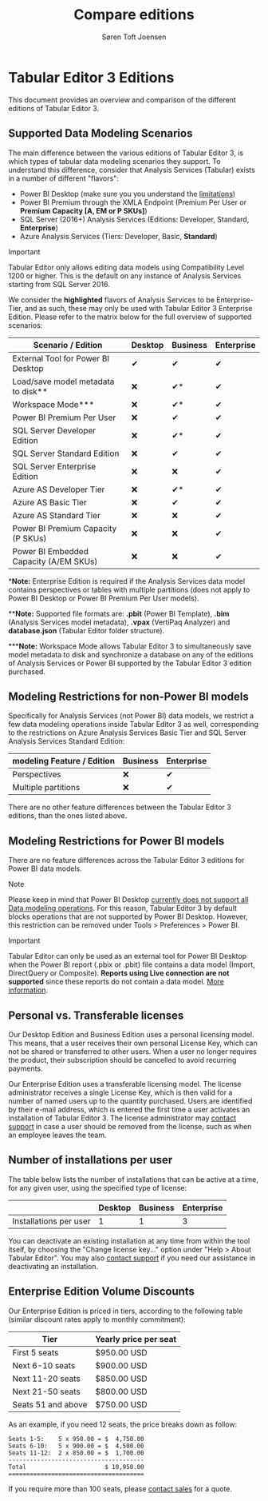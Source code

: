 ﻿---
uid: editions
title: Compare editions
author: Søren Toft Joensen
updated: 2021-09-09
---
# Tabular Editor 3 Editions

This document provides an overview and comparison of the different editions of Tabular Editor 3.

## Supported Data Modeling Scenarios

The main difference between the various editions of Tabular Editor 3, is which types of tabular data modeling scenarios they support. To understand this difference, consider that Analysis Services (Tabular) exists in a number of different "flavors":

- Power BI Desktop (make sure you you understand the [limitations](xref:desktop-limitations))
- Power BI Premium through the XMLA Endpoint (Premium Per User or **Premium Capacity [A, EM or P SKUs]**)
- SQL Server (2016+) Analysis Services (Editions: Developer, Standard, **Enterprise**)
- Azure Analysis Services (Tiers: Developer, Basic, **Standard**)

> [!IMPORTANT]
> Tabular Editor only allows editing data models using Compatibility Level 1200 or higher. This is the default on any instance of Analysis Services starting from SQL Server 2016.

We consider the **highlighted** flavors of Analysis Services to be Enterprise-Tier, and as such, these may only be used with Tabular Editor 3 Enterprise Edition. Please refer to the matrix below for the full overview of supported scenarios:

|Scenario / Edition|Desktop|Business|Enterprise
|---|---|---|---|
|External Tool for Power BI Desktop|<span class="emoji"><span class="emoji">&#10004;</span></span>|<span class="emoji">&#10004;</span>|<span class="emoji">&#10004;</span>|
|Load/save model metadata to disk**|<span class="emoji">&#10060;</span>|<span class="emoji">&#10004;</span>*|<span class="emoji">&#10004;</span>|
|Workspace Mode***|<span class="emoji">&#10060;</span>|<span class="emoji">&#10004;</span>*|<span class="emoji">&#10004;</span>|
|Power BI Premium Per User|<span class="emoji">&#10060;</span>|<span class="emoji">&#10004;</span>|<span class="emoji">&#10004;</span>|
|SQL Server Developer Edition|<span class="emoji">&#10060;</span>|<span class="emoji">&#10004;</span>*|<span class="emoji">&#10004;</span>|
|SQL Server Standard Edition|<span class="emoji">&#10060;</span>|<span class="emoji">&#10004;</span>|<span class="emoji">&#10004;</span>|
|SQL Server Enterprise Edition|<span class="emoji">&#10060;</span>|<span class="emoji">&#10060;</span>|<span class="emoji">&#10004;</span>|
|Azure AS Developer Tier|<span class="emoji">&#10060;</span>|<span class="emoji">&#10004;</span>*|<span class="emoji">&#10004;</span>|
|Azure AS Basic Tier|<span class="emoji">&#10060;</span>|<span class="emoji">&#10004;</span>|<span class="emoji">&#10004;</span>|
|Azure AS Standard Tier|<span class="emoji">&#10060;</span>|<span class="emoji">&#10060;</span>|<span class="emoji">&#10004;</span>|
|Power BI Premium Capacity (P SKUs)|<span class="emoji">&#10060;</span>|<span class="emoji">&#10060;</span>|<span class="emoji">&#10004;</span>|
|Power BI Embedded Capacity (A/EM SKUs)|<span class="emoji">&#10060;</span>|<span class="emoji">&#10060;</span>|<span class="emoji">&#10004;</span>|

\***Note:** Enterprise Edition is required if the Analysis Services data model contains perspectives or tables with multiple partitions (does not apply to Power BI Desktop or Power BI Premium Per User models).

\*\***Note:** Supported file formats are: **.pbit** (Power BI Template), **.bim** (Analysis Services model metadata), **.vpax** (VertiPaq Analyzer) and **database.json** (Tabular Editor folder structure).

\*\*\***Note:** Workspace Mode allows Tabular Editor 3 to simultaneously save model metadata to disk and synchronize a database on any of the editions of Analysis Services or Power BI supported by the Tabular Editor 3 edition purchased.

## Modeling Restrictions for non-Power BI models

Specifically for Analysis Services (not Power BI) data models, we restrict a few data modeling operations inside Tabular Editor 3 as well, corresponding to the restrictions on Azure Analysis Services Basic Tier and SQL Server Analysis Services Standard Edition:

|modeling Feature / Edition|Business|Enterprise
|---|---|---|
|Perspectives|<span class="emoji">&#10060;</span>|<span class="emoji">&#10004;</span>|
|Multiple partitions|<span class="emoji">&#10060;</span>|<span class="emoji">&#10004;</span>|

There are no other feature differences between the Tabular Editor 3 editions, than the ones listed above. 

## Modeling Restrictions for Power BI models

There are no feature differences across the Tabular Editor 3 editions for Power BI data models.

> [!NOTE]
> Please keep in mind that Power BI Desktop [currently does not support all Data modeling operations](xref:desktop-limitations). For this reason, Tabular Editor 3 by default blocks operations that are not supported by Power BI Desktop. However, this restriction can be removed under Tools > Preferences > Power BI.

> [!IMPORTANT]
> Tabular Editor can only be used as an external tool for Power BI Desktop when the Power BI report (.pbix or .pbit) file contains a data model (Import, DirectQuery or Composite). **Reports using Live connection are not supported** since these reports do not contain a data model. [More information](xref:desktop-limitations).

## Personal vs. Transferable licenses

Our Desktop Edition and Business Edition uses a personal licensing model. This means, that a user receives their own personal License Key, which can not be shared or transferred to other users. When a user no longer requires the product, their subscription should be cancelled to avoid recurring payments.

Our Enterprise Edition uses a transferable licensing model. The license administrator receives a single License Key, which is then valid for a number of named users up to the quantity purchased. Users are identified by their e-mail address, which is entered the first time a user activates an installation of Tabular Editor 3. The license administrator may <a href="mailto:support@tabulareditor.com?subject=Transferable%20License%20Rotation">contact support</a> in case a user should be removed from the license, such as when an employee leaves the team.

## Number of installations per user

The table below lists the number of installations that can be active at a time, for any given user, using the specified type of license:

| |Desktop|Business|Enterprise|
|---|---|---|---|
|Installations per user|1|1|3|

You can deactivate an existing installation at any time from within the tool itself, by choosing the "Change license key..." option under "Help > About Tabular Editor". You may also <a href="mailto:support@tabulareditor.com?subject=Deactivation">contact support</a> if you need our assistance in deactivating an installation.

## Enterprise Edition Volume Discounts

Our Enterprise Edition is priced in tiers, according to the following table (similar discount rates apply to monthly commitment):

|Tier|Yearly price per seat|
|---|---|
|First 5 seats|$950.00 USD|
|Next 6-10 seats|$900.00 USD|
|Next 11-20 seats|$850.00 USD|
|Next 21-50 seats|$800.00 USD|
|Seats 51 and above|$750.00 USD|

As an example, if you need 12 seats, the price breaks down as follow:

```text
Seats 1-5:    5 x 950.00 = $  4,750.00
Seats 6-10:   5 x 900.00 = $  4,500.00
Seats 11-12:  2 x 850.00 = $  1,700.00
--------------------------------------
Total                      $ 10,950.00
======================================
```

If you require more than 100 seats, please <a href="mailto:sales@tabulareditor.com">contact sales</a> for a quote.
